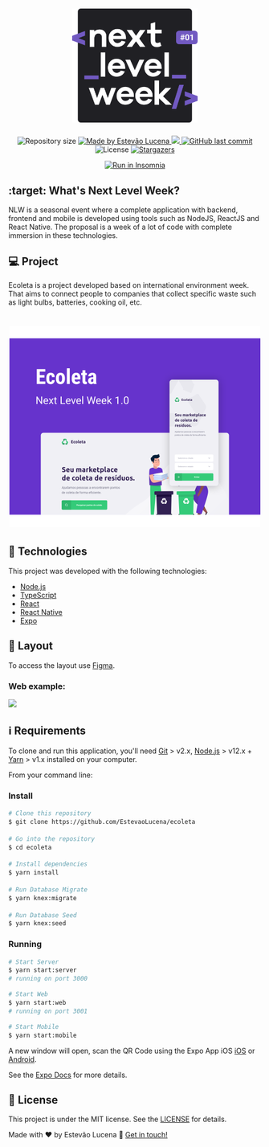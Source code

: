 <h1 align="center">
    <img alt="NextLevelWeek" title="#NextLevelWeek" src=".github/logo.svg" width="250px" />
</h1>

<p align="center">	
  <img alt="Repository size" src="https://img.shields.io/github/repo-size/EstevaoLucena/ecoleta">
	
  <a href="https://www.linkedin.com/in/estevaolucena/">
    <img alt="Made by Estevão Lucena" src="https://img.shields.io/badge/made%20by-Estevão Lucena-%2304D361">
  </a>

  <a aria-label="Completed" href="https://nextlevelweek.com/aulas/booster/1/edicao/1">
    <img src="https://img.shields.io/badge/NLW-done-brightgreen?logo=data:image/png;base64,iVBORw0KGgoAAAANSUhEUgAAABAAAAAQCAMAAAAoLQ9TAAAALVBMVEVHcExxWsF0XMJzXMJxWcFsUsD///9jRrzY0u6Xh9Gsn9n39fyMecy0qd2bjNJWBT0WAAAABHRSTlMA2Do606wF2QAAAGlJREFUGJVdj1cWwCAIBLEsRU3uf9xobDH8+GZwUYi8i6ucJwrxKE+7D0G9Q4vlYqtmCSjndr4CgCgzlyFgfKfKCVO0LrPKjmiqMxGXkJwNnXskqWG+1oSM+BSwD8f29YLNjvx/OQrn+g99oQSoNmt3PgAAAABJRU5ErkJggg=="></img>
  </a>
  
  <a href="https://github.com/EstevaoLucena/ecoleta/commits/master">
    <img alt="GitHub last commit" src="https://img.shields.io/github/last-commit/EstevaoLucena/ecoleta">
  </a>

  <img alt="License" src="https://img.shields.io/badge/license-MIT-brightgreen">
   <a href="https://github.com/EstevaoLucena/ecoleta/stargazers">
    <img alt="Stargazers" src="https://img.shields.io/github/stars/EstevaoLucena/ecoleta?style=social">
  </a>
</p>
<p align="center">
<a href="https://insomnia.rest/run/?label=Ecoleta&uri=https%3A%2F%2Fraw.githubusercontent.com%2FEstevaoLucena%2Fecoleta%2Fmaster%2Fbackend%2FInsomnia.json" target="_blank"><img src="https://insomnia.rest/images/run.svg" alt="Run in Insomnia"></a>
</p>


## :target: What's Next Level Week?

NLW is a seasonal event where a complete application with backend, frontend and mobile is developed using tools such as NodeJS, ReactJS and React Native.
The proposal is a week of a lot of code with complete immersion in these technologies.


## 💻 Project

Ecoleta is a project developed based on international environment week. 
That aims to connect people to companies that collect specific waste such as light bulbs, batteries, cooking oil, etc.

<h1 align="center">
    <img alt="Example" title="Example" src=".github/capa.svg" width="500px" />
</h1>


## :rocket: Technologies

This project was developed with the following technologies:

- [Node.js][nodejs]
- [TypeScript][typescript]
- [React][reactjs]
- [React Native][rn]
- [Expo][expo]

## 🔖 Layout

To access the layout use [Figma](https://www.figma.com/file/1SxgOMojOB2zYT0Mdk28lB/).

### Web example:
![](.github/web.gif)

## :information_source: Requirements

To clone and run this application, you'll need [Git](https://git-scm.com) > v2.x, [Node.js][nodejs] > v12.x + [Yarn][yarn] > v1.x installed on your computer.

From your command line:

### Install 

```bash
# Clone this repository
$ git clone https://github.com/EstevaoLucena/ecoleta

# Go into the repository
$ cd ecoleta

# Install dependencies
$ yarn install

# Run Database Migrate
$ yarn knex:migrate

# Run Database Seed
$ yarn knex:seed

```

### Running

```bash
# Start Server
$ yarn start:server
# running on port 3000
```

```bash
# Start Web
$ yarn start:web
# running on port 3001
```

```bash
# Start Mobile
$ yarn start:mobile
```
A new window will open, scan the QR Code using the Expo App iOS [iOS](https://itunes.apple.com/app/apple-store/id982107779) or [Android](https://play.google.com/store/apps/details?id=host.exp.exponent&referrer=www).

See the [Expo Docs](https://expo.io/learn) for more details.


## :memo: License

This project is under the MIT license. See the [LICENSE](https://github.com/EstevaoLucena/ecoleta/blob/master/LICENSE) for details.

Made with ♥ by Estevão Lucena :wave: [Get in touch!](https://www.linkedin.com/in/estevaolucena/)

[nodejs]: https://nodejs.org/
[typescript]: https://www.typescriptlang.org/
[expo]: https://expo.io/
[reactjs]: https://reactjs.org
[rn]: https://facebook.github.io/react-native/
[yarn]: https://yarnpkg.com/
